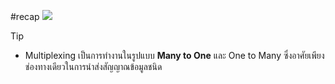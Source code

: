 #recap 
![](https://i.imgur.com/1ui1Z4B.png)

>[!tip]
>- Multiplexing เป็นการทำงานในรูปแบบ **Many to One** และ One to Many ซึ่งอาศัยเพียงช่องทางเดียวในการนำส่งสัญญาณข้อมูลชนิด

